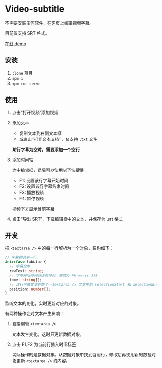 
# Video-subtitle

不需要安装任何软件，在网页上编辑视频字幕。

目前仅支持 SRT 格式。

[在线 demo](https://harrisoff.github.io/video-subtitle-editor)

## 安装

1. `clone` 项目
2. `npm i`
3. `npm run serve`

## 使用

1. 点击“打开视频”添加视频

2. 添加文本

   - 复制文本到右侧文本框
   - 或点击“打开文本文档”，仅支持 `.txt` 文件

   **某行字幕为空时，需要添加一个空行**

3. 添加时间轴

   选中编辑框，然后可以使用以下快捷键：

   - F1: 设置该行字幕开始时间
   - F2: 设置该行字幕结束时间
   - F3: 播放视频
   - F4: 暂停视频

   视频下方显示当前字幕

4. 点击“导出 SRT”，下载编辑框中的文本，并保存为 .srt 格式

## 开发

把 `<textarea />` 中的每一行解析为一个对象，结构如下：

```ts
// 字幕的其中一行
interface SubLine {
  // 字幕文本
  rawText: string;
  // 字幕开始时间和结束时间，格式为 hh:mm:ss.SSS
  time: string[];
  // 该行字幕文本在整个 <textarea /> 文本中的 selectionStart 和 selectionEnd 值
  position: number[];
}
```

监听文本的变化，实时更新对应的对象。

有两种操作会对文本产生影响：

1. 直接编辑 `<textarea />`

   文本发生变化，这时只更新数据对象。

2. 点击 F1/F2 为当前行插入时间标签

   实际操作的是数据对象。从数据对象中找到当前行，修改后再使用新的数据对象更新 `<textarea />` 的内容。
